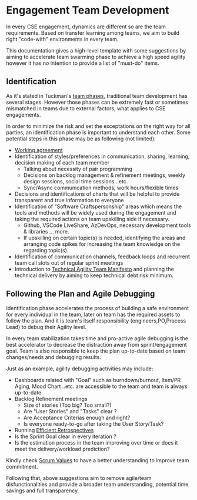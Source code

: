 # Engagement Team Development
In every CSE engagement, dynamics are different so are the team requirements. Based on transfer learning among teams, we aim to build right "code-with" environments in every team.

This documentation gives a high-level template with some suggestions by aiming to accelerate team swarming phase to achieve a high speed agility however it has no intention to provide a list of "must-do" items.
## Identification
As it's stated in Tuckman's [team phases](https://en.wikipedia.org/wiki/Tuckman%27s_stages_of_group_development), traditional team development has several stages. However those phases can be extremely fast or sometimes mismatched in teams due to external factors, what applies to CSE engagements.

In order to minimize the risk and set the exceptations on the right way for all parties, an identification phase is important to understand each other. Some potential steps in this phase may be as following (not limited):

- [Working agreement](https://neoito-hub.github.io/code-with-engineering-playbook/agile-development/advanced-topics/team-agreements/working-agreements/)
- Identification of styles/preferences in communication, sharing, learning, decision making of each team member
  - Talking about necessity of pair programming
  - Decisions on backlog management & refinement meetings, weekly design sessions, social time sessions...etc.
  - Sync/Async communication methods, work hours/flexible times
- Decisions and identifications of charts that will be helpful to provide transparent and true information to everyone
- Identification of "Software Craftspersonship" areas which means the tools and methods will be widely used during the engagement and taking the required actions on team upskilling side if necessary.
  - Github, VSCode LiveShare, AzDevOps, necessary development tools & libraries ... more.
  - If upskilling on certain topic(s) is needed, identifying the areas and arranging code spikes for increasing the team knowledge on the regarding topic(s).
- Identification of communication channels, feedback loops and recurrent team call slots out of regular sprint meetings
- Introduction to [Technical Agility Team Manifesto](https://neoito-hub.github.io/code-with-engineering-playbook/agile-development/advanced-topics/team-agreements/team-manifesto/) and planning the technical delivery by aiming to keep technical debt risk minimum.
## Following the Plan and Agile Debugging
Identification phase accelerates the process of building a safe environment for every individual in the team, later on team has the required assets to follow the plan. And it is team's itself responsibility (engineers,PO,Process Lead) to debug their Agility level.

In every team stabilization takes time and pro-active agile debugging is the best accelerator to decrease the distraction away from sprint/engagement goal. Team is also responsible to keep the plan up-to-date based on team changes/needs and debugging results.

Just as an example, agility debugging activities may include:

- Dashboards related with "Goal" such as burndown/burnout, Item/PR Aging, Mood Chart ..etc. are accessible to the team and team is always up-to-date
- Backlog Refinement meetings
  - Size of stories (Too big? Too small?)
  - Are "User Stories" and "Tasks" clear ?
  - Are Acceptance Criterias enough and right?
  - Is everyone ready-to-go after taking the User Story/Task?
- Running [Efficient Retrospectives](https://neoito-hub.github.io/code-with-engineering-playbook/agile-development/core-expectations/)
- Is the Sprint Goal clear in every iteration ?
- Is the estimation process in the team improving over time or does it meet the delivery/workload prediction?

Kindly check [Scrum Values](https://scrumguides.org/scrum-guide.html) to have a better understanding to improve team commitment.

Following that, above suggestions aim to remove agile/team disfunctionalities and provide a broader team understanding, potential time savings and full transparency.
